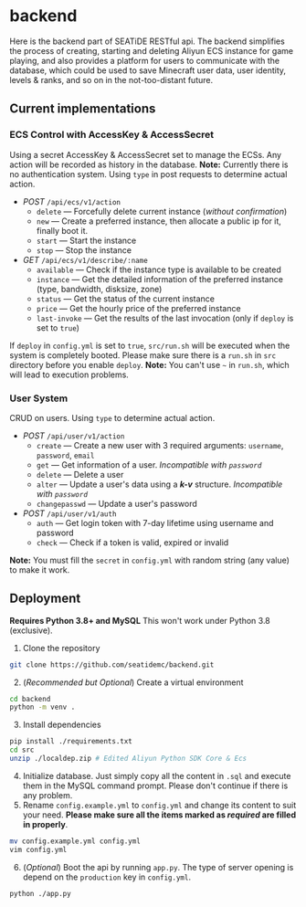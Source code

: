 # backend

Here is the backend part of SEATiDE RESTful api. The backend simplifies the process of creating, starting and deleting Aliyun ECS instance for game playing, and also provides a platform for users to communicate with the database, which could be used to save Minecraft user data, user identity, levels & ranks, and so on in the not-too-distant future.

## Current implementations

### ECS Control with AccessKey & AccessSecret
  
Using a secret AccessKey & AccessSecret set to manage the ECSs. Any action will be recorded as history in the database. **Note:** Currently there is no authentication system. Using `type` in post requests to determine actual action.

- *POST* `/api/ecs/v1/action`
  - `delete` — Forcefully delete current instance (*without confirmation*)
  - `new` — Create a preferred instance, then allocate a public ip for it, finally boot it.
  - `start` — Start the instance
  - `stop` — Stop the instance
- *GET* `/api/ecs/v1/describe/:name`
  - `available` — Check if the instance type is available to be created
  - `instance` — Get the detailed information of the preferred instance (type, bandwidth, disksize, zone)
  - `status` — Get the status of the current instance
  - `price` — Get the hourly price of the preferred instance
  - `last-invoke` — Get the results of the last invocation (only if `deploy` is set to `true`)

If `deploy` in `config.yml` is set to `true`, `src/run.sh` will be executed when the system is completely booted. Please make sure there is a `run.sh` in `src` directory before you enable `deploy`. **Note:** You can't use `~` in `run.sh`, which will lead to execution problems.

### User System

CRUD on users. Using `type` to determine actual action.

- *POST* `/api/user/v1/action`
  - `create` — Create a new user with 3 required arguments: `username`, `password`, `email`
  - `get` — Get information of a user. *Incompatible with `password`*
  - `delete` — Delete a user
  - `alter` — Update a user's data using a ***k-v*** structure. *Incompatible with `password`*
  - `changepasswd` — Update a user's password
- *POST* `/api/user/v1/auth`
  - `auth` — Get login token with 7-day lifetime using username and password
  - `check` — Check if a token is valid, expired or invalid

**Note:** You must fill the `secret` in `config.yml` with random string (any value) to make it work.

## Deployment

**Requires Python 3.8+ and MySQL** This won't work under Python 3.8 (exclusive).

1. Clone the repository

```sh
git clone https://github.com/seatidemc/backend.git
```

2. (*Recommended but Optional*) Create a virtual environment

```sh
cd backend
python -m venv .
```

3. Install dependencies

```sh
pip install ./requirements.txt
cd src
unzip ./localdep.zip # Edited Aliyun Python SDK Core & Ecs
```

4. Initialize database. Just simply copy all the content in `.sql` and execute them in the MySQL command prompt. Please don't continue if there is any problem.
5. Rename `config.example.yml` to `config.yml` and change its content to suit your need. **Please make sure all the items marked as *required* are filled in properly**.

```sh
mv config.example.yml config.yml
vim config.yml
```

6. (*Optional*) Boot the api by running `app.py`. The type of server opening is depend on the `production` key in `config.yml`.

```sh
python ./app.py
```
